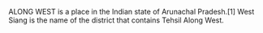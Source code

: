 ALONG WEST is a place in the Indian state of Arunachal Pradesh.[1] West Siang is the name of the district that contains Tehsil Along West.
